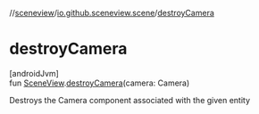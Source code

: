 //[sceneview](../../index.md)/[io.github.sceneview.scene](index.md)/[destroyCamera](destroy-camera.md)

# destroyCamera

[androidJvm]\
fun [SceneView](../io.github.sceneview/-scene-view/index.md).[destroyCamera](destroy-camera.md)(camera: Camera)

Destroys the Camera component associated with the given entity
